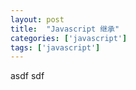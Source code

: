 ```yaml
---
layout: post
title:  "Javascript 继承"
categories: ['javascript']
tags: ['javascript']
---
```

asdf
sdf